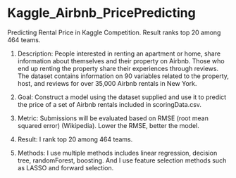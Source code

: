 # Kaggle_Airbnb_PricePredicting
Predicting Rental Price in Kaggle Competition. Result ranks top 20 among 464 teams.

1. Description:
People interested in renting an apartment or home, share information about themselves and their property on Airbnb. 
Those who end up renting the property share their experiences through reviews. 
The dataset contains information on 90 variables related to the property, host, 
and reviews for over 35,000 Airbnb rentals in New York.

2. Goal:
Construct a model using the dataset supplied and use it to predict the price of a set of Airbnb rentals included in scoringData.csv.

3. Metric:
Submissions will be evaluated based on RMSE (root mean squared error) (Wikipedia). 
Lower the RMSE, better the model.

4. Result:
I rank top 20 among 464 teams. 

5. Methods:
I use multiple methods includes linear regression, decision tree, randomForest, boosting. 
And I use feature selection methods such as LASSO and forward selection. 



